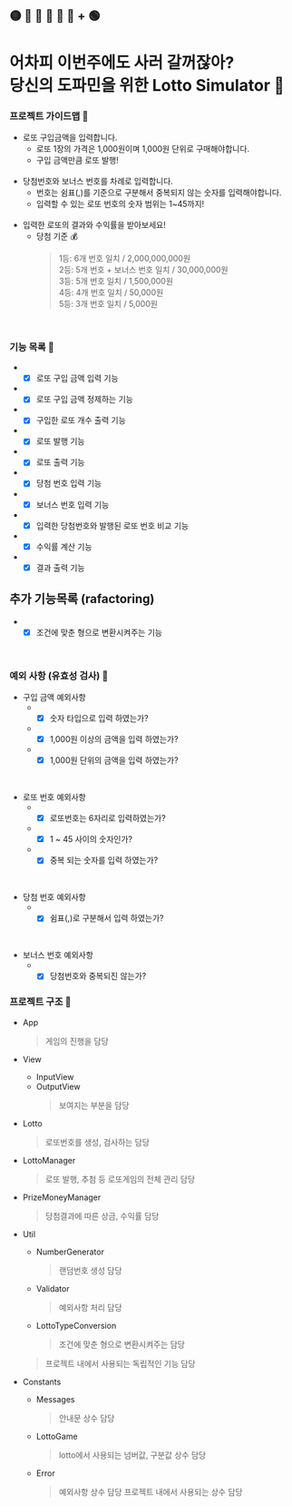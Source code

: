 ## 🟡 🔵 🔴 🔴 🔴 🔴 + 🟢

# 어차피 이번주에도 사러 갈꺼잖아? <br> 당신의 도파민을 위한 Lotto Simulator 🤪

### 프로젝트 가이드맵 📒

- 로또 구입금액을 입력합니다.
  - 로또 1장의 가격은 1,000원이며 1,000원 단위로 구매해야합니다.
  - 구입 금액만큼 로또 발행!  
    <br>
- 당첨번호와 보너스 번호를 차례로 입력합니다.
  - 번호는 쉼표(,)를 기준으로 구분해서 중복되지 않는 숫자를 입력해야합니다.
  - 입력할 수 있는 로또 번호의 숫자 범위는 1~45까지!  
    <br>
- 입력한 로또의 결과와 수익률을 받아보세요!
  - 당첨 기준 💰
    > 1등: 6개 번호 일치 / 2,000,000,000원<br>
    > 2등: 5개 번호 + 보너스 번호 일치 / 30,000,000원<br>
    > 3등: 5개 번호 일치 / 1,500,000원<br>
    > 4등: 4개 번호 일치 / 50,000원<br>
    > 5등: 3개 번호 일치 / 5,000원

<br>

### 기능 목록 📘

- -[x] 로또 구입 금액 입력 기능

- -[x] 로또 구입 금액 정제하는 기능

- -[x] 구입한 로또 개수 출력 기능

- -[x] 로또 발행 기능

- -[x] 로또 출력 기능

- -[x] 당첨 번호 입력 기능

- -[x] 보너스 번호 입력 기능

- -[x] 입력한 당첨번호와 발행된 로또 번호 비교 기능

- -[x] 수익률 계산 기능

- -[x] 결과 출력 기능

## 추가 기능목록 (rafactoring)

- -[x] 조건에 맞춘 형으로 변환시켜주는 기능

<br>

### 예외 사항 (유효성 검사) 📕

- 구입 금액 예외사항
  - -[x] 숫자 타입으로 입력 하였는가?
  - -[x] 1,000원 이상의 금액을 입력 하였는가?
  - -[x] 1,000원 단위의 금액을 입력 하였는가?

<br>

- 로또 번호 예외사항
  - -[x] 로또번호는 6자리로 입력하였는가?
  - -[x] 1 ~ 45 사이의 숫자인가?
  - -[x] 중복 되는 숫자를 입력 하였는가?

<br>

- 당첨 번호 예외사항
  - -[x] 쉼표(,)로 구분해서 입력 하였는가?

<br>

- 보너스 번호 예외사항
  - -[x] 당첨번호와 중복되진 않는가?

### 프로젝트 구조 📗

- App

  > 게임의 진행을 담당

- View

  - InputView
  - OutputView
    > 보여지는 부분을 담당

- Lotto

  > 로또번호를 생성, 검사하는 담당

- LottoManager

  > 로또 발행, 추첨 등 로또게임의 전체 관리 담당

- PrizeMoneyManager

  > 당첨결과에 따른 상금, 수익률 담당

- Util

  - NumberGenerator
    > 랜덤번호 생성 담당
  - Validator
    > 예외사항 처리 담당
  - LottoTypeConversion
    > 조건에 맞춘 형으로 변환시켜주는 담당

  > 프로젝트 내에서 사용되는 독립적인 기능 담당

- Constants
  - Messages
    > 안내문 상수 담당
  - LottoGame
    > lotto에서 사용되는 넘버값, 구분값 상수 담당
  - Error
    > 예외사항 상수 담당
    > 프로젝트 내에서 사용되는 상수 담당
